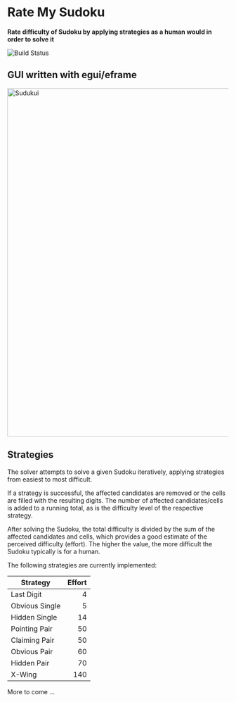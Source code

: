# Rate My Sudoku

**Rate difficulty of Sudoku by applying strategies as a human would in order to solve it**

![Build Status](https://github.com/607011/sudoku-rater/actions/workflows/main.yml/badge.svg)

## GUI written with egui/eframe

<img width="791" alt="Sudukui" src="https://github.com/user-attachments/assets/b32a10c4-d053-4900-babb-f93a4891a828" />

## Strategies

The solver attempts to solve a given Sudoku iteratively, applying strategies from easiest to most difficult.

If a strategy is successful, the affected candidates are removed or the cells are filled with the resulting digits. The number of affected candidates/cells is added to a running total, as is the difficulty level of the respective strategy.

After solving the Sudoku, the total difficulty is divided by the sum of the affected candidates and cells, which provides a good estimate of the perceived difficulty (effort). The higher the value, the more difficult the Sudoku typically is for a human.

The following strategies are currently implemented:

| Strategy               | Effort |
| ---------------------- | ------:|
| Last Digit             |      4 |
| Obvious Single         |      5 |
| Hidden Single          |     14 |
| Pointing Pair          |     50 |
| Claiming Pair          |     50 |
| Obvious Pair           |     60 |
| Hidden Pair            |     70 |
| X-Wing                 |    140 |

More to come …
